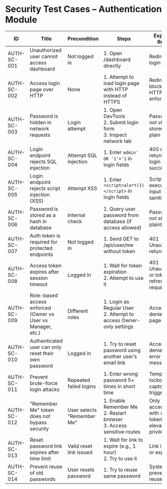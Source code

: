 # Security Test Cases – Authentication Module

| ID              | Title                                                         | Precondition                     | Steps                                                                                     | Expected Result                                             | Actual Result | Status |
|-----------------|---------------------------------------------------------------|----------------------------------|-------------------------------------------------------------------------------------------|-------------------------------------------------------------|---------------|--------|
| AUTH-SC-001     | Unauthorized user cannot access dashboard                     | Not logged in                    | 1. Open /dashboard directly                                                               | Redirected to login page                                    |               |        |
| AUTH-SC-002     | Access login page over HTTP                                   | None                             | 1. Attempt to load login page with HTTP instead of HTTPS                                  | Redirected or blocked; HTTPS enforced                       |               |        |
| AUTH-SC-003     | Password is hidden in network requests                        | Login attempt                    | 1. Open DevTools <br> 2. Submit login form <br> 3. Inspect network tab                    | Password is not visible or stored in plain text             |               |        |
| AUTH-SC-004     | Login endpoint rejects SQL injection                          | Attempt SQL injection            | 1. Enter `admin' OR '1'='1` in login fields                                               | 400 or error returned; login not successful                 |               |        |
| AUTH-SC-005     | Login endpoint rejects script injection (XSS)                 | Attempt XSS                      | 1. Enter `<script>alert(1)</script>` in login fields                                      | Script not executed; input sanitized                        |               |        |
| AUTH-SC-006     | Password is stored as a hash in database                      | Internal check                   | 1. Query user password from database (if access allowed)                                  | Password not stored in plaintext                            |               |        |
| AUTH-SC-007     | Auth token is required for protected endpoints                | Not logged in                    | 1. Send GET to /api/user/me without token                                                 | 401 Unauthorized returned                                   |               |        |
| AUTH-SC-008     | Access token expires after session timeout                    | Logged in                        | 1. Wait for token expiration <br> 2. Attempt to use it                                    | 401 Unauthorized or token refresh required                  |               |        |
| AUTH-SC-009     | Role-based access enforced (Owner vs User vs Manager, etc.)   | Different roles                  | 1. Login as Regular User <br> 2. Attempt to access Owner-only settings                    | Access denied or page hidden                                |               |        |
| AUTH-SC-010     | Authenticated user can only reset their own password          | Logged in                        | 1. Try to reset password using another user’s email link                                  | Access denied or error message                              |               |        |
| AUTH-SC-011     | Prevent brute-force login attacks                             | Repeated failed logins           | 1. Enter wrong password 5+ times in short time                                            | Temporary lockout or captcha triggered                      |               |        |
| AUTH-SC-012     | "Remember Me" token does not bypass security                  | User selects "Remember Me"       | 1. Enable Remember Me <br> 2. Restart browser <br> 3. Access sensitive routes             | Only accessible with valid token; no elevation of privilege |               |        |
| AUTH-SC-013     | Reset password link expires after time limit                  | Valid reset link issued          | 1. Wait for link to expire (e.g., 1 hour) <br> 2. Try to use it                           | Link is invalid or expired                                  |               |        |
| AUTH-SC-014     | Prevent reuse of old passwords                                | User resets password             | 1. Try to reuse same password                                                             | System prevents reuse                                       |               |        |
